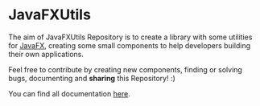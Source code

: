 # JavaFXUtils

The aim of JavaFXUtils Repository is to create a library with some utilities for [JavaFX](https://docs.oracle.com/javafx/2/overview/jfxpub-overview.htm), creating some small components to help developers building their own applications.

Feel free to contribute by creating new components, finding or solving bugs, documenting and <strong>sharing</strong> this Repository! :)

You can find all documentation [here](http://brunomndantas.github.io/JavaFXUtils/index.html).
